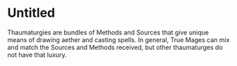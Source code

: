 # Untitled

Thaumaturgies are bundles of Methods and Sources that give unique means of drawing aether and casting spells. In general, True Mages can mix and match the Sources and Methods received, but other thaumaturges do not have that luxury.